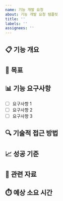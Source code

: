 ```yaml
---
name: 기능 개발 요청
about: 기능 개발 요청 템플릿
title: ''
labels: ''
assignees: ''
---
```


## 📋 기능 개요
<!-- 개발할 기능에 대한 간략한 설명 -->

## 🎯 목표
<!-- 이 기능 개발의 목표와 해결하려는 문제 -->

## 📊 기능 요구사항
<!-- 구체적인 요구사항 목록 -->
- [ ] 요구사항 1
- [ ] 요구사항 2
- [ ] 요구사항 3

## 🔍 기술적 접근 방법
<!-- 구현에 사용할 기술이나 접근 방법 -->

## 📈 성공 기준
<!-- 이 기능이 성공적으로 구현되었다고 판단할 수 있는 기준 -->

## 🔗 관련 자료
<!-- 디자인, API 문서, 기획서 등 관련 자료 링크 -->

## ⏱️ 예상 소요 시간
<!-- 개발에 소요될 것으로 예상되는 시간 -->
